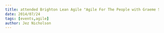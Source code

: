 ```yaml
---
title: attended Brighton Lean Agile "Agile For The People with Graeme Sutherland"
date: 2014/07/24
tags: [events,agile]
author: Jez Nicholson
---
```

